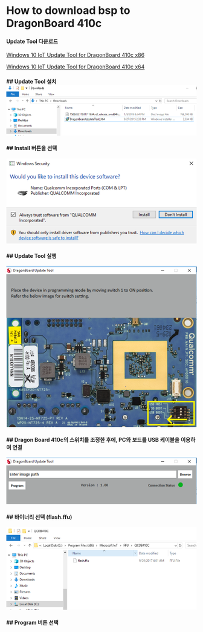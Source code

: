# How to download bsp to DragonBoard 410c

#### Update Tool 다운로드

[Windows 10 IoT Update Tool for DragonBoard 410c x86](https://developer.qualcomm.com/download/db410c/windows-10-iot-update-tool-dragonboard-410c-x86.zip)

[Windows 10 IoT Update Tool for DragonBoard 410c x64](https://developer.qualcomm.com/download/db410c/windows-10-iot-update-tool-dragonboard-410c-x64.zip)

#### \#\# Update Tool 설치![](/assets/dragonBoard_release_step_4.png)

#### \#\# Install 버튼을 선택

![](/assets/dragonBoard_release_step_5.png)

#### \#\# Update Tool 실행

![](/assets/dragonBoard_release_step_6.png)

#### \#\# Dragon Board 410c의 스위치를 조정한 후에, PC와 보드를 USB 케이블을 이용하여 연결

![](/assets/dragonBoard_release_step_7.png)

#### \#\# 바이너리 선택 \(flash.ffu\)

![](/assets/dragonBoard_release_step_8.png)

#### \#\# Program 버튼 선택



